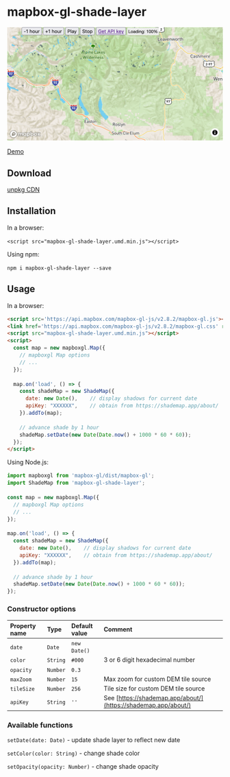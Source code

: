 # mapbox-gl-shade-layer

![Mapbox Shade Layer demo](/demo.gif)

[Demo](https://ted-piotrowski.github.io/mapbox-gl-shade-layer/examples/map.html)

## Download

[unpkg CDN](https://unpkg.com/mapbox-gl-shade-layer/dist/mapbox-gl-shade-layer.umd.min.js)

## Installation

In a browser:

`<script src="mapbox-gl-shade-layer.umd.min.js"></script>`

Using npm:

`npm i mapbox-gl-shade-layer --save`

## Usage

In a browser:

```html
<script src='https://api.mapbox.com/mapbox-gl-js/v2.8.2/mapbox-gl.js'></script>
<link href='https://api.mapbox.com/mapbox-gl-js/v2.8.2/mapbox-gl.css' rel='stylesheet' />
<script src="mapbox-gl-shade-layer.umd.min.js"></script>
<script>
  const map = new mapboxgl.Map({
    // mapboxgl Map options
    // ... 
  });

  map.on('load', () => {
    const shadeMap = new ShadeMap({
      date: new Date(),    // display shadows for current date
      apiKey: "XXXXXX",    // obtain from https://shademap.app/about/
    }).addTo(map);

    // advance shade by 1 hour
    shadeMap.setDate(new Date(Date.now() + 1000 * 60 * 60)); 
  });
</script>
```

Using Node.js:

```javascript
import mapboxgl from 'mapbox-gl/dist/mapbox-gl';
import ShadeMap from 'mapbox-gl-shade-layer';

const map = new mapboxgl.Map({
  // mapboxgl Map options
  // ... 
});

map.on('load', () => {
  const shadeMap = new ShadeMap({
    date: new Date(),    // display shadows for current date
    apiKey: "XXXXXX",    // obtain from https://shademap.app/about/
  }).addTo(map);

  // advance shade by 1 hour
  shadeMap.setDate(new Date(Date.now() + 1000 * 60 * 60)); 
});
```

### Constructor options

Property name | Type | Default value | Comment
:--- | :--- | :--- | :---
`date` | `Date` | `new Date()` |
`color` | `String` | `#000` | 3 or 6 digit hexadecimal number
`opacity` | `Number` | `0.3`
`maxZoom` | `Number` | `15` | Max zoom for custom DEM tile source
`tileSize` | `Number` | `256` | Tile size for custom DEM tile source
`apiKey` | `String` | `''` | See [https://shademap.app/about/](https://shademap.app/about/)

### Available functions

`setDate(date: Date)` - update shade layer to reflect new date

`setColor(color: String)` - change shade color

`setOpacity(opacity: Number)` - change shade opacity

